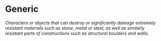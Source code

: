 # Generic
*Characters or objects that can destroy or significantly damage extremely resistant materials such as stone, metal or steel, as well as similarly resistant parts of constructions such as structural boulders and walls.*